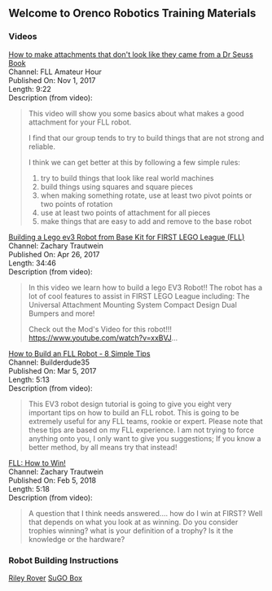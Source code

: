 ## Welcome to Orenco Robotics Training Materials

<!---
### Instruction Outlines
[Intro to EV3 Robots](Intro_to_EV3.md)
[Advanced EV3 Robotics](Advanced_LEGO_EV3.md)
-->

### Videos
[How to make attachments that don't look like they came from a Dr Seuss Book](https://youtu.be/pVdIsn17uc0)  
Channel: FLL Amateur Hour  
Published On: Nov 1, 2017  
Length: 9:22  
Description (from video):  
>This video will show you some basics about what makes a good attachment for your FLL robot.
>
>I find that our group tends to try to build things that are not strong and reliable.
>
>I think we can get better at this by following a few simple rules:
>
>1) try to build things that look like real world machines
>2) build things using squares and square pieces
>3) when making something rotate, use at least two pivot points or two points of rotation
>4) use at least two points of attachment for all pieces
>5) make things that are easy to add and remove to the base robot

[Building a Lego ev3 Robot from Base Kit for FIRST LEGO League (FLL)](https://youtu.be/0DPMt2pMabU)  
Channel: Zachary Trautwein  
Published On: Apr 26, 2017  
Length: 34:46  
Description (from video):  
>In this video we learn how to build a lego EV3 Robot!!
>The robot has a lot of cool features to assist in FIRST LEGO League including:
>The Universal Attachment Mounting System
>Compact Design
>Dual Bumpers
>and more!
>
>Check out the Mod's Video for this robot!!! https://www.youtube.com/watch?v=xxBVJ...

[How to Build an FLL Robot - 8 Simple Tips](https://youtu.be/N5fzepIrFw8)  
Channel: Builderdude35  
Published On: Mar 5, 2017  
Length: 5:13  
Description (from video):  
>This EV3 robot design tutorial is going to give you eight very important tips on how to build an FLL robot. This is going to be extremely useful for any FLL teams, rookie or expert. Please note that these tips are based on my FLL experience. I am not trying to force anything onto you, I only want to give you suggestions; If you know a better method, by all means try that instead!

[FLL: How to Win!](https://youtu.be/Y0BQyFaqX8o)  
Channel: Zachary Trautwein  
Published On: Feb 5, 2018  
Length: 5:18  
Description (from video):  
>A question that I think needs answered.... how do I win at FIRST? Well that depends on what you look at as winning. Do you consider trophies winning? what is your definition of a trophy? Is it the knowledge or the hardware?

### Robot Building Instructions
[Riley Rover](Models/RileyRover/BuildingInstructions.html)
[SuGO Box](Models/SuGO/BuildingInstructions.html)
